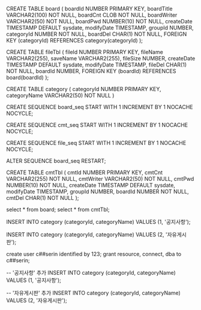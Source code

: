 CREATE TABLE board (
boardId NUMBER PRIMARY KEY,
boardTitle VARCHAR2(100) NOT NULL,
boardCnt CLOB NOT NULL,
boardWriter VARCHAR2(50) NOT NULL,
boardPwd NUMBER(10) NOT NULL,
createDate TIMESTAMP DEFAULT sysdate,
modifyDate TIMESTAMP,
groupId NUMBER,
categoryId NUMBER NOT NULL,
boardDel CHAR(1) NOT NULL,
FOREIGN KEY (categoryId) REFERENCES category(categoryId)
);

CREATE TABLE fileTbl (
fileId NUMBER PRIMARY KEY,
fileName VARCHAR2(255),
saveName VARCHAR2(255),
fileSize NUMBER,
createDate TIMESTAMP DEFAULT sysdate,
modifyDate TIMESTAMP,
fileDel CHAR(1) NOT NULL,
boardId NUMBER,
FOREIGN KEY (boardId) REFERENCES board(boardId)
);

CREATE TABLE category (
categoryId NUMBER PRIMARY KEY,
categoryName VARCHAR2(50) NOT NULL
)

CREATE SEQUENCE board_seq
START WITH 1
INCREMENT BY 1
NOCACHE
NOCYCLE;


CREATE SEQUENCE cmt_seq
START WITH 1
INCREMENT BY 1
NOCACHE
NOCYCLE;

CREATE SEQUENCE file_seq
START WITH 1
INCREMENT BY 1
NOCACHE
NOCYCLE;

ALTER SEQUENCE board_seq RESTART;

CREATE TABLE cmtTbl (
cmtId NUMBER PRIMARY KEY,
cmtCnt VARCHAR2(255) NOT NULL,
cmtWriter VARCHAR2(50) NOT NULL,
cmtPwd NUMBER(10) NOT NULL,
createDate TIMESTAMP DEFAULT sysdate,
modifyDate TIMESTAMP,
groupId NUMBER,
boardId NUMBER NOT NULL,
cmtDel CHAR(1) NOT NULL
);

select * from board;
select * from cmtTbl;

INSERT INTO category (categoryId, categoryName)
VALUES (1, '공지사항');

INSERT INTO category (categoryId, categoryName)
VALUES (2, '자유게시판');

create user c##serin identified by 123;
grant resource, connect, dba to c##serin;

-- '공지사항' 추가
INSERT INTO category (categoryId, categoryName)
VALUES (1, '공지사항');

-- '자유게시판' 추가
INSERT INTO category (categoryId, categoryName)
VALUES (2, '자유게시판');